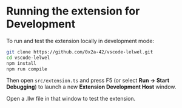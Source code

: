 # Running the extension for Development

To run and test the extension locally in development mode:

```sh
git clone https://github.com/0x2a-42/vscode-lelwel.git
cd vscode-lelwel
npm install
npm run compile
```

Then open `src/extension.ts` and press F5 (or select **Run → Start Debugging**) to launch a new **Extension Development Host** window.

Open a .llw file in that window to test the extension.
